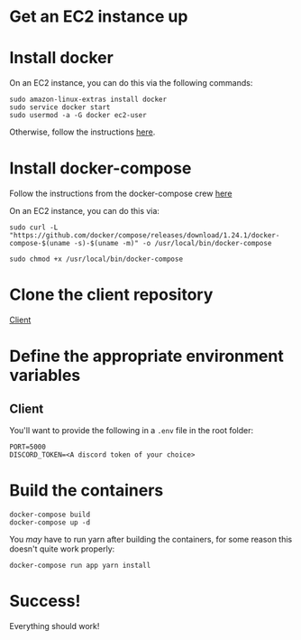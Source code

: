 # Get an EC2 instance up

# Install docker

On an EC2 instance, you can do this via the following commands:
```
sudo amazon-linux-extras install docker
sudo service docker start
sudo usermod -a -G docker ec2-user
```

Otherwise, follow the instructions [here](https://docs.docker.com/install/).

# Install docker-compose

Follow the instructions from the docker-compose crew [here](https://docs.docker.com/compose/install/)

On an EC2 instance, you can do this via:
```
sudo curl -L "https://github.com/docker/compose/releases/download/1.24.1/docker-compose-$(uname -s)-$(uname -m)" -o /usr/local/bin/docker-compose

sudo chmod +x /usr/local/bin/docker-compose
```

# Clone the client repository

[Client](https://github.com/Midgame/Io)

# Define the appropriate environment variables

## Client

You'll want to provide the following in a `.env` file in the root folder:
```
PORT=5000
DISCORD_TOKEN=<A discord token of your choice>
```

# Build the containers

```
docker-compose build
docker-compose up -d
```

You *may* have to run yarn after building the containers, for some reason this doesn't quite work properly:

```
docker-compose run app yarn install
```

# Success!

Everything should work!